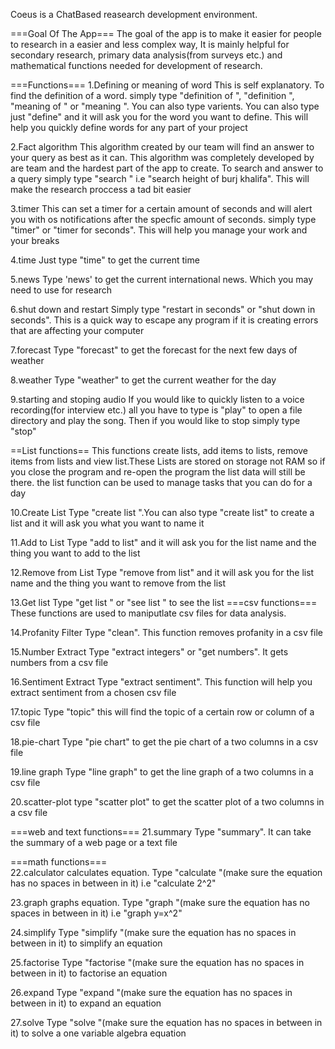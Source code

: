 Coeus is a ChatBased reasearch development environment.

===Goal Of The App===
The goal of the app is to make it easier for people to research in a easier and less complex way,
It is mainly helpful for secondary research, primary data analysis(from surveys etc.) and mathematical functions needed for
development of research.

===Functions===
1.Defining or meaning of word
	This is self explanatory. To find the definition of a word. simply type "definition of <word>", "definition <word>", "meaning of <word>" or 
	"meaning <word>". You can also type varients. You can also type just "define" and it will ask you for the word you want to define. This will 
	help you quickly define words for any part of your project

2.Fact algorithm
	This algorithm created by our team will find an answer to your query as best as it can. This algorithm was completely developed by are team
	and the hardest part of the app to create. To search and answer to a query simply type "search <query>" i.e "search height of burj khalifa".
	This will make the research proccess a tad bit easier

3.timer
	This can set a timer for a certain amount of seconds and will alert you with os notifications after the specfic amount of seconds. simply
	type "timer" or "timer for <certainNumberOfSeconds> seconds". This will help you manage your work and your breaks

4.time
	Just type "time" to get the current time

5.news
	Type 'news' to get the current international news. Which you may need to use for research

6.shut down and restart
	Simply type "restart in <certainNumberOfSeconds> seconds" or "shut down in <certainNumberOfSeconds> seconds". This is a quick way to escape
	any program if it is creating errors that are affecting your computer

7.forecast
	Type "forecast" to get the forecast for the next few days of weather

8.weather
	Type "weather" to get the current weather for the day

9.starting and stoping audio
	If you would like to quickly listen to a voice recording(for interview etc.) all you have to type is "play" to open a file directory 
	and play the song. Then if you would like to stop simply type "stop"

==List functions==
This functions create lists, add items to lists, remove items from lists and view list.These Lists are stored on storage not RAM so if you close the 
program and re-open the program the list data will still be there. the list function can be used to manage tasks that you can do for a day

10.Create List
	Type "create list <name>".You can also type "create list" to create a list and it will ask you what you want to name it

11.Add to List
	Type "add to list" and it will ask you for the list name and the thing you want to add to the list

12.Remove from List
	Type "remove from list" and it will ask you for the list name and the thing you want to remove from the list

13.Get list
	Type "get list <name>" or "see list <name>" to see the list
===csv functions===
These functions are used to maniputlate csv files for data analysis.

14.Profanity Filter
	Type "clean". This function removes profanity in a csv file

15.Number Extract
	Type "extract integers" or "get numbers". It gets numbers from a csv file

16.Sentiment Extract
	Type "extract sentiment". This function will help you extract sentiment from a chosen csv file

17.topic
	Type "topic" this will find the topic of a certain row or column of a csv file

18.pie-chart
	Type "pie chart" to get the pie chart of a two columns in a csv file

19.line graph
	Type "line graph" to get the line graph of a two columns in a csv file

20.scatter-plot
	type "scatter plot" to get the scatter plot of a two columns in a csv file

===web and text functions===
21.summary
	Type "summary". It can take the summary of a web page or a text file

===math functions===	
22.calculator
	calculates equation. Type "calculate <equation>"(make sure the equation has no spaces in between in it) i.e "calculate 2^2"
	
23.graph
	graphs equation. Type "graph <equation>"(make sure the equation has no spaces in between in it) i.e "graph y=x^2"
	
24.simplify
	Type "simplify <equation>"(make sure the equation has no spaces in between in it) to simplify an equation
	
25.factorise
	Type "factorise <equation>"(make sure the equation has no spaces in between in it) to factorise an equation
	
26.expand
	Type "expand <equation>"(make sure the equation has no spaces in between in it) to expand an equation
	
27.solve
	Type "solve <equation>"(make sure the equation has no spaces in between in it) to solve a one variable algebra equation
